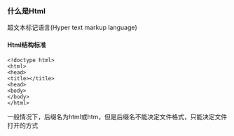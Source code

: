 ### 什么是Html

超文本标记语言\(Hyper  text markup  language\)

#### Html结构标准

```
<!doctype html>
<html>
<head>
<title></title>
<head>
<body>
</body>
</html>
```

一般情况下，后缀名为html或htm，但是后缀名不能决定文件格式，只能决定文件打开的方式

